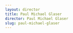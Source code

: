```yaml
---
layout: director
title: Paul Michael Glaser
director: Paul Michael Glaser
slug: paul-michael-glaser
---
```

